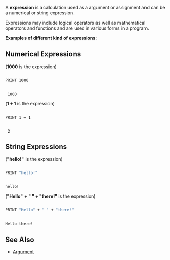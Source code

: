 A **expression** is a calculation used as a argument or assignment and can be a numerical or string expression.

Expressions may include logical operators as well as mathematical operators and functions and are used in various forms in a program.

**Examples of different kind of expressions:**

## Numerical Expressions

(**1000** is the expression)

```vb

PRINT 1000

```

```text

 1000

```

(**1 + 1** is the expression) 

```vb

PRINT 1 + 1

```

```text

 2

```

## String Expressions

(**"hello!"** is the expression)

```vb

PRINT "hello!"

```

```text

hello!

```

(**"Hello" + " " + "there!"** is the expression)

```vb

PRINT "Hello" + " " + "there!"

```

```text

Hello there!

```

## See Also

* [Argument](Argument)
